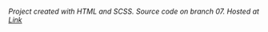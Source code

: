 ###### Project created with HTML and SCSS. Source code on branch 07. Hosted at [Link](https://leafy-monstera-8db377.netlify.app/)
